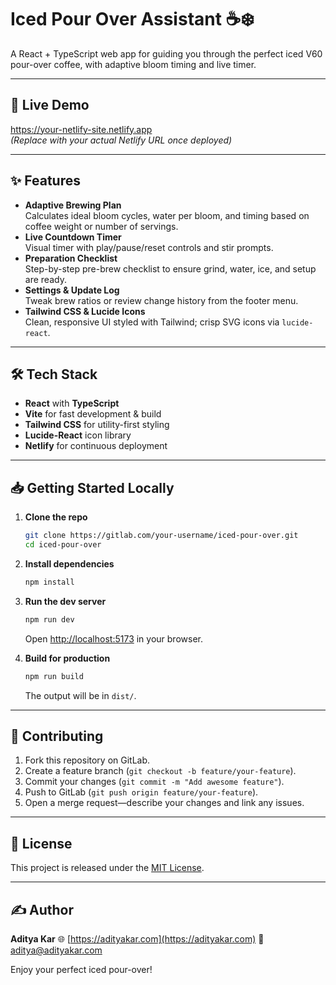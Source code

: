 # Iced Pour Over Assistant ☕❄️

A React + TypeScript web app for guiding you through the perfect iced V60 pour-over coffee, with adaptive bloom timing and live timer.

---

## 🚀 Live Demo

https://your-netlify-site.netlify.app  
*(Replace with your actual Netlify URL once deployed)*

---

## ✨ Features

- **Adaptive Brewing Plan**  
  Calculates ideal bloom cycles, water per bloom, and timing based on coffee weight or number of servings.  
- **Live Countdown Timer**  
  Visual timer with play/pause/reset controls and stir prompts.  
- **Preparation Checklist**  
  Step-by-step pre-brew checklist to ensure grind, water, ice, and setup are ready.  
- **Settings & Update Log**  
  Tweak brew ratios or review change history from the footer menu.  
- **Tailwind CSS & Lucide Icons**  
  Clean, responsive UI styled with Tailwind; crisp SVG icons via `lucide-react`.

---

## 🛠️ Tech Stack

- **React** with **TypeScript**  
- **Vite** for fast development & build  
- **Tailwind CSS** for utility-first styling  
- **Lucide-React** icon library  
- **Netlify** for continuous deployment

---

## 📥 Getting Started Locally

1. **Clone the repo**  
   ```bash
   git clone https://gitlab.com/your-username/iced-pour-over.git
   cd iced-pour-over


2. **Install dependencies**

   ```bash
   npm install
   ```

3. **Run the dev server**

   ```bash
   npm run dev
   ```

   Open [http://localhost:5173](http://localhost:5173) in your browser.

4. **Build for production**

   ```bash
   npm run build
   ```

   The output will be in `dist/`.


---

## 🤝 Contributing

1. Fork this repository on GitLab.
2. Create a feature branch (`git checkout -b feature/your-feature`).
3. Commit your changes (`git commit -m "Add awesome feature"`).
4. Push to GitLab (`git push origin feature/your-feature`).
5. Open a merge request—describe your changes and link any issues.

---

## 📄 License

This project is released under the [MIT License](LICENSE).

---

## ✍️ Author

**Aditya Kar**
🌐 [https://adityakar.com](https://adityakar.com)
📧 [aditya@adityakar.com](mailto:adityakar1710@gmail.com)

Enjoy your perfect iced pour-over!

```
```
